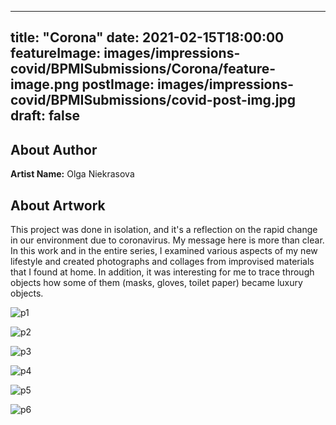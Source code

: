 
---
title: "Corona"
date: 2021-02-15T18:00:00
featureImage: images/impressions-covid/BPMISubmissions/Corona/feature-image.png
postImage: images/impressions-covid/BPMISubmissions/covid-post-img.jpg
draft: false
---

## About Author

**Artist Name:** Olga Niekrasova 

## About Artwork
This project was done in isolation, and it's a reflection on the rapid change in our environment due to coronavirus. My message here is more than clear. In this work and in the entire series, I examined various aspects of my new lifestyle and created photographs and collages from improvised materials that I found at home. In addition, it was interesting for me to trace through objects how some of them (masks, gloves, toilet paper) became luxury objects.

![p1](../../images/impressions-covid/BPMISubmissions/Corona/p1.jpg)

![p2](../../images/impressions-covid/BPMISubmissions/Corona/p2.jpg)

![p3](../../images/impressions-covid/BPMISubmissions/Corona/p3.jpg)

![p4](../../images/impressions-covid/BPMISubmissions/Corona/p4.jpg)

![p5](../../images/impressions-covid/BPMISubmissions/Corona/p5.jpg)

![p6](../../images/impressions-covid/BPMISubmissions/Corona/p6.jpg)
